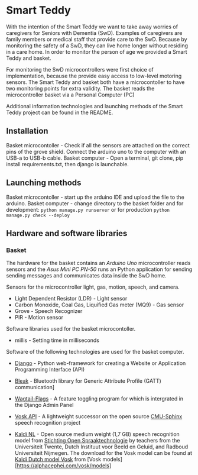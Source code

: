 # Smart Teddy

With the intention of the Smart Teddy we want to take away worries of caregivers for Seniors with Dementia (SwD). Examples of caregivers are family members or medical staff that provide care to the SwD. Because by monitoring the safety of a SwD, they can live home longer without residing in a care home. In order to monitor the person of age we provided a Smart Teddy and basket.

For monitoring the SwD microcontrollers were first choice of implementation, because the provide easy access to low-level motoring sensors. The Smart Teddy and basket both have a microcontoller to have two monitoring points for extra validity. The basket reads the microcontroller basket via a Personal Computer (PC)

Additional information technologies and launching methods of the Smart Teddy project can be found in the README.

## Installation

Basket microcontoller - Check if all the sensors are attached on the correct pins of the grove shield. Connect the arduino uno to the computer with an USB-a to USB-b cable.
Basket computer - Open a terminal, git clone, pip install requirements.txt, then django is launchable.

## Launching methods

Basket microcontoller - start up the arduino IDE and upload the file to the arduino.
Basket computer - change directory to the basket folder and for development: `python manage.py runserver` or for production `python manage.py check --deploy`

## Hardware and software libraries

### Basket

The hardware for the basket contains an *Arduino Uno* microcontroller reads sensors and the *Asus Mini PC PN-50* runs an Python application for sending sending messages and communicates data inside the SwD home.

Sensors for the microcontroller light, gas, motion, speech, and camera.

* Light Dependent Resistor (LDR) - Light sensor
* Carbon Monoxide, Coal Gas, Liquified Gas meter (MQ9) - Gas sensor
* Grove - Speech Recognizer
* PIR - Motion sensor

Software libraries used for the basket microcontoller.

* millis - Setting time in milliseconds  

Software of the following technologies are used for the basket computer.

* [Django](https://www.djangoproject.com/) - Python web-framework for creating a Website or Application Programming Interface (API)

* [Bleak](https://github.com/hbldh/bleak) - Bluetooth library for Generic Attribute Profile (GATT) communication]

* [Wagtail-Flags](https://github.com/cfpb/wagtail-flags) - A feature toggling program for which is intergrated in the Django Admin Panel

* [Vosk API](https://alphacephei.com/vosk/) - A lightweight successor on the open source [CMU-Sphinx](https://cmusphinx.github.io/) speech recognition project 

* [Kaldi NL](https://github.com/opensource-spraakherkenning-nl/Kaldi_NL) - Open source medium weight (1,7 GB) speech recognition model from [Stichting Open Spraaktechnologie](https://openspraaktechnologie.org/download/) by teachers from the Universiteit Twente, Dutch Instituut voor Beeld en Geluid, and Radboud Universiteit Nijmegen. The download for the Vosk model can be found at [Kaldi Dutch model Vosk](https://alphacephei.com/vosk/models/vosk-model-nl-spraakherkenning-0.6.zip) from [Vosk models][https://alphacephei.com/vosk/models]
